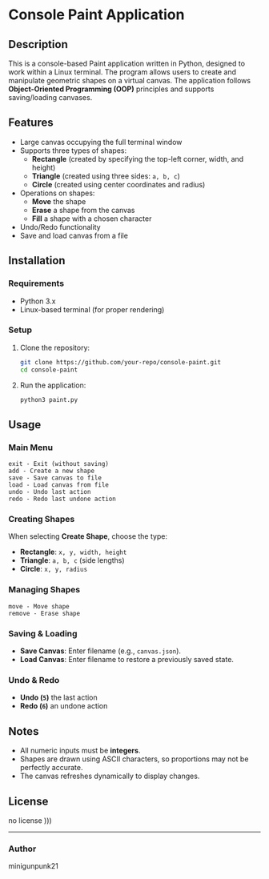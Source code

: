 # Console Paint Application

## Description
This is a console-based Paint application written in Python, designed to work within a Linux terminal. The program allows users to create and manipulate geometric shapes on a virtual canvas. The application follows **Object-Oriented Programming (OOP)** principles and supports saving/loading canvases.

## Features
- Large canvas occupying the full terminal window
- Supports three types of shapes:
  - **Rectangle** (created by specifying the top-left corner, width, and height)
  - **Triangle** (created using three sides: `a, b, c`)
  - **Circle** (created using center coordinates and radius)
- Operations on shapes:
  - **Move** the shape
  - **Erase** a shape from the canvas
  - **Fill** a shape with a chosen character
- Undo/Redo functionality
- Save and load canvas from a file

## Installation
### Requirements
- Python 3.x
- Linux-based terminal (for proper rendering)

### Setup
1. Clone the repository:
   ```sh
   git clone https://github.com/your-repo/console-paint.git
   cd console-paint
   ```
2. Run the application:
   ```sh
   python3 paint.py
   ```

## Usage
### Main Menu
```
exit - Exit (without saving)
add - Create a new shape
save - Save canvas to file
load - Load canvas from file
undo - Undo last action
redo - Redo last undone action
```

### Creating Shapes
When selecting **Create Shape**, choose the type:
- **Rectangle**: `x, y, width, height`
- **Triangle**: `a, b, c` (side lengths)
- **Circle**: `x, y, radius`

### Managing Shapes
```
move - Move shape
remove - Erase shape
```

### Saving & Loading
- **Save Canvas**: Enter filename (e.g., `canvas.json`).
- **Load Canvas**: Enter filename to restore a previously saved state.

### Undo & Redo
- **Undo (`5`)** the last action
- **Redo (`6`)** an undone action

## Notes
- All numeric inputs must be **integers**.
- Shapes are drawn using ASCII characters, so proportions may not be perfectly accurate.
- The canvas refreshes dynamically to display changes.

## License
no license )))

---
### Author
minigunpunk21
